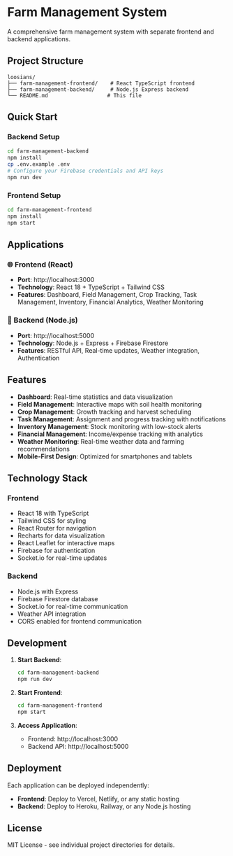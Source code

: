 # Farm Management System

A comprehensive farm management system with separate frontend and backend applications.

## Project Structure

```
loosians/
├── farm-management-frontend/    # React TypeScript frontend
├── farm-management-backend/     # Node.js Express backend
└── README.md                   # This file
```

## Quick Start

### Backend Setup
```bash
cd farm-management-backend
npm install
cp .env.example .env
# Configure your Firebase credentials and API keys
npm run dev
```

### Frontend Setup
```bash
cd farm-management-frontend
npm install
npm start
```

## Applications

### 🌐 Frontend (React)
- **Port**: http://localhost:3000
- **Technology**: React 18 + TypeScript + Tailwind CSS
- **Features**: Dashboard, Field Management, Crop Tracking, Task Management, Inventory, Financial Analytics, Weather Monitoring

### 🔧 Backend (Node.js)
- **Port**: http://localhost:5000
- **Technology**: Node.js + Express + Firebase Firestore
- **Features**: RESTful API, Real-time updates, Weather integration, Authentication

## Features

- **Dashboard**: Real-time statistics and data visualization
- **Field Management**: Interactive maps with soil health monitoring
- **Crop Management**: Growth tracking and harvest scheduling
- **Task Management**: Assignment and progress tracking with notifications
- **Inventory Management**: Stock monitoring with low-stock alerts
- **Financial Management**: Income/expense tracking with analytics
- **Weather Monitoring**: Real-time weather data and farming recommendations
- **Mobile-First Design**: Optimized for smartphones and tablets

## Technology Stack

### Frontend
- React 18 with TypeScript
- Tailwind CSS for styling
- React Router for navigation
- Recharts for data visualization
- React Leaflet for interactive maps
- Firebase for authentication
- Socket.io for real-time updates

### Backend
- Node.js with Express
- Firebase Firestore database
- Socket.io for real-time communication
- Weather API integration
- CORS enabled for frontend communication

## Development

1. **Start Backend**:
   ```bash
   cd farm-management-backend
   npm run dev
   ```

2. **Start Frontend**:
   ```bash
   cd farm-management-frontend
   npm start
   ```

3. **Access Application**:
   - Frontend: http://localhost:3000
   - Backend API: http://localhost:5000

## Deployment

Each application can be deployed independently:

- **Frontend**: Deploy to Vercel, Netlify, or any static hosting
- **Backend**: Deploy to Heroku, Railway, or any Node.js hosting

## License

MIT License - see individual project directories for details.